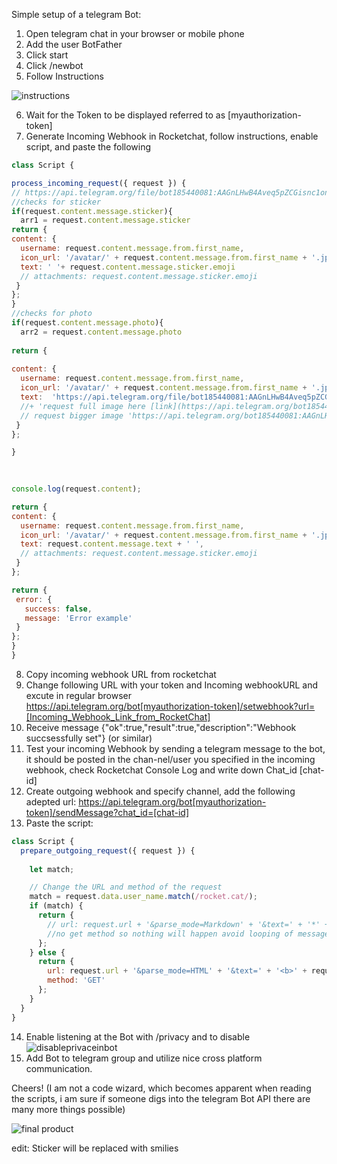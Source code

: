 Simple setup of a telegram Bot:

1.	Open telegram chat in your browser or mobile phone
2.	Add the user BotFather
3.	Click start
4.	Click /newbot
5.	Follow Instructions

![instructions](http://i.imgur.com/8y9SG49.jpg?1)

6.	Wait for the Token to be displayed referred to as [myauthorization-token]
7.	Generate Incoming Webhook in Rocketchat, follow instructions,  enable script, and paste the following
```javascript
class Script {

process_incoming_request({ request }) {
// https://api.telegram.org/file/bot185440081:AAGnLHwB4Aveq5pZCGisnc1onscG_rP4iwk/photo/file_157.jpg
//checks for sticker
if(request.content.message.sticker){
  arr1 = request.content.message.sticker
return {
content: {
  username: request.content.message.from.first_name,
  icon_url: '/avatar/' + request.content.message.from.first_name + '.jpg' ,
  text: ' '+ request.content.message.sticker.emoji  
  // attachments: request.content.message.sticker.emoji
 }
};
}
//checks for photo 
if(request.content.message.photo){
  arr2 = request.content.message.photo
  
return {
  
content: {
  username: request.content.message.from.first_name,
  icon_url: '/avatar/' + request.content.message.from.first_name + '.jpg' ,
  text:  'https://api.telegram.org/file/bot185440081:AAGnLHwB4Aveq5pZCGisnc1onscG_rP4iwk/'+arr2[0].file_path ,
  //+ 'request full image here [link](https://api.telegram.org/bot185440081:AAGnLHwB4Aveq5pZCGisnc1onscG_rP4iwk/getFile?file_id='+ arr2[2].file_id+')' 
  // request bigger image 'https://api.telegram.org/bot185440081:AAGnLHwB4Aveq5pZCGisnc1onscG_rP4iwk/getFile?file_id='+ arr2[2].file_id
 }
};

}

  
  
console.log(request.content);

return {
content: {
  username: request.content.message.from.first_name,
  icon_url: '/avatar/' + request.content.message.from.first_name + '.jpg' ,
  text: request.content.message.text + ' ', 
  // attachments: request.content.message.sticker.emoji
 }
};

return {
 error: {
   success: false,
   message: 'Error example'
 }
};
}
}
```
8.	Copy incoming webhook URL from rocketchat
9.	Change following URL with your token and Incoming webhookURL and excute in regular browser  
https://api.telegram.org/bot[myauthorization-token]/setwebhook?url=[Incoming_Webhook_Link_from_RocketChat]
10.	Receive message  {"ok":true,"result":true,"description":"Webhook succsessfully set"} (or similar)
11.	Test your incoming Webhook by sending a telegram message to the bot, it should be posted in the chan-nel/user you specified in the incoming webhook, check Rocketchat Console Log and write down Chat_id [chat-id]
12.	Create outgoing webhook and specify channel, add the following adepted url:
https://api.telegram.org/bot[myauthorization-token]/sendMessage?chat_id=[chat-id]
13.	Paste the script:
```javascript
class Script {
  prepare_outgoing_request({ request }) {
    
    let match;

    // Change the URL and method of the request
    match = request.data.user_name.match(/rocket.cat/);
    if (match) {
      return {
        // url: request.url + '&parse_mode=Markdown' + '&text=' + '*' + request.data.user_name+ '*: _' + request.data.text + '_',
        //no get method so nothing will happen avoid looping of messages
      }; 
    } else {
      return {
        url: request.url + '&parse_mode=HTML' + '&text=' + '<b>' + request.data.user_name+ '</b>: ' + request.data.text,
        method: 'GET'
      }; 
    }
  }
}
```
14.	Enable listening at the Bot with /privacy and to disable
![disableprivaceinbot](http://i.imgur.com/xSjdAAy.jpg?1)
15.	Add Bot to telegram group and utilize nice cross platform communication.


Cheers! 
(I am not a code wizard, which becomes apparent when reading the scripts, i am sure if someone digs into the telegram Bot API there are many more things possible) 

![final product](http://i.imgur.com/LqpqUC8.jpg?1)

edit: Sticker will be replaced with smilies
